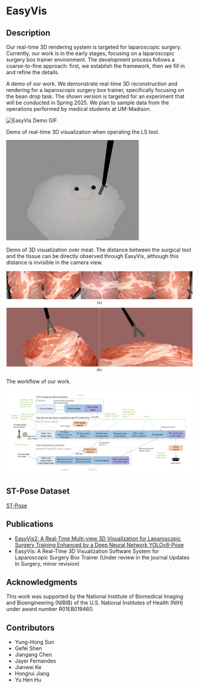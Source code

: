 # EasyVis
## Description
Our real-time 3D rendering system is targeted for laparoscopic surgery. Currently, our work is in the early stages, focusing on a laparoscopic surgery box trainer environment. The development process follows a coarse-to-fine approach: first, we establish the framework, then we fill in and refine the details.

A demo of our work. We demonstrate real-time 3D reconstruction and rendering for a laparoscopic surgery box trainer, specifically focusing on the bean drop task. The shown version is targeted for an experiment that will be conducted in Spring 2025. We plan to sample data from the operations performed by medical students at UM-Madison. 

![EasyVis Demo GIF](https://github.com/Yunghong/EasyVis/blob/main/easyvis%20demo.gif)

Demo of real-time 3D visualization when operating the LS tool.

![EasyVis Demo GIF](https://github.com/Yunghong/EasyVis/blob/main/novelView.gif)

Demo of 3D visualization over meat. The distance between the surgical tool and the tissue can be directly observed through EasyVis, although this distance is invisible in the camera view.

![Meat Visualization](https://github.com/Yunghong/EasyVis/blob/main/3DVisualizationOverMeat.png)


The workflow of our work.

![Project Logo](https://github.com/Yunghong/EasyVis/blob/main/easyvisPipelineV2.png)

## ST-Pose Dataset
[ST-Pose](https://uwmadison.box.com/s/49t1hc1ctdpe1a70ssqj0xw46azofbq4)

## Publications
* [EasyVis2: A Real-Time Multi-view 3D Visualization for Laparoscopic Surgery Training Enhanced by a Deep Neural Network YOLOv8-Pose](https://arxiv.org/abs/2412.16742)
* EasyVis: A Real-Time 3D Visualization Software System for Laparoscopic Surgery Box Trainer (Under review in the journal Updates In Surgery, minor revision)

## Acknowledgments
This work was supported by the National Institute of Biomedical Imaging and Bioengineering (NIBIB) of the U.S. National Institutes of Health (NIH) under award number R01EB019460.

## Contributors
- Yung-Hong Sun
- Gefei Shen
- Jiangang Chen
- Jayer Fernandes
- Jianwei Ke
- Hongrui Jiang
- Yu Hen Hu
